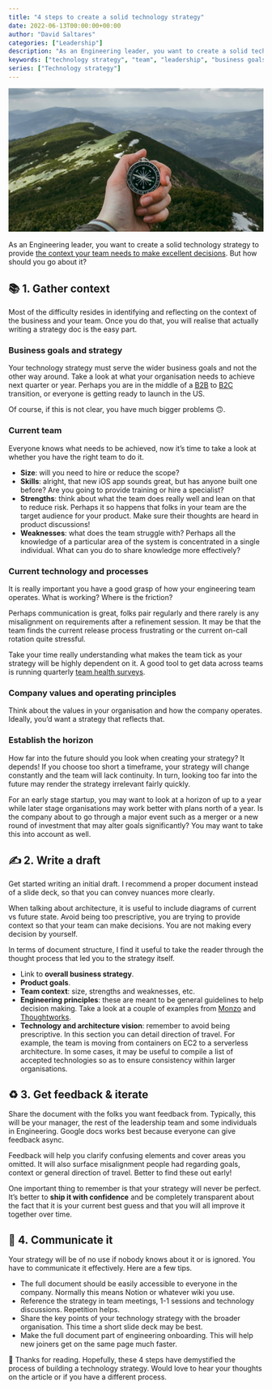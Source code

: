 ```yaml
---
title: "4 steps to create a solid technology strategy"
date: 2022-06-13T00:00:00+00:00
author: "David Saltares"
categories: ["Leadership"]
description: "As an Engineering leader, you want to create a solid technology strategy to provide the context your team needs to make excellent decisions. But how should you go about it? This article goes over 4 steps to help you create it"
keywords: ["technology strategy", "team", "leadership", "business goals", "technology vision", "product goals", "feedback"]
series: ["Technology strategy"]
---
```


![Man holding compass](/img/man-holding-compass.jpg "By Anastasia Petrova on [Unsplash](https://unsplash.com/photos/xu2WYJek5AI)")

As an Engineering leader, you want to create a solid technology strategy to provide [the context your team needs to make excellent decisions](/the-importance-of-solid-technology-strategy-and-principles/). But how should you go about it?

## 📚 1. Gather context

Most of the difficulty resides in identifying and reflecting on the context of the business and your team. Once you do that, you will realise that actually writing a strategy doc is the easy part.

### Business goals and strategy

Your technology strategy must serve the wider business goals and not the other way around. Take a look at what your organisation needs to achieve next quarter or year. Perhaps you are in the middle of a [B2B](https://www.investopedia.com/terms/b/btob.asp) to [B2C](https://www.investopedia.com/terms/b/btoc.asp) transition, or everyone is getting ready to launch in the US.

Of course, if this is not clear, you have much bigger problems 🙃.

### Current team

Everyone knows what needs to be achieved, now it’s time to take a look at whether you have the right team to do it.

- **Size**: will you need to hire or reduce the scope?
- **Skills**: alright, that new iOS app sounds great, but has anyone built one before? Are you going to provide training or hire a specialist?
- **Strengths**: think about what the team does really well and lean on that to reduce risk. Perhaps it so happens that folks in your team are the target audience for your product. Make sure their thoughts are heard in product discussions!
- **Weaknesses**: what does the team struggle with? Perhaps all the knowledge of a particular area of the system is concentrated in a single individual. What can you do to share knowledge more effectively?

### Current technology and processes

It is really important you have a good grasp of how your engineering team operates. What is working? Where is the friction?

Perhaps communication is great, folks pair regularly and there rarely is any misalignment on requirements after a refinement session. It may be that the team finds the current release process frustrating or the current on-call rotation quite stressful.

Take your time really understanding what makes the team tick as your strategy will be highly dependent on it. A good tool to get data across teams is running quarterly [team health surveys](https://engineering.atspotify.com/2014/09/squad-health-check-model/).

### Company values and operating principles

Think about the values in your organisation and how the company operates. Ideally, you’d want a strategy that reflects that.

### Establish the horizon

How far into the future should you look when creating your strategy? It depends! If you choose too short a timeframe, your strategy will change constantly and the team will lack continuity. In turn, looking too far into the future may render the strategy irrelevant fairly quickly.

For an early stage startup, you may want to look at a horizon of up to a year while later stage organisations may work better with plans north of a year. Is the company about to go through a major event such as a merger or a new round of investment that may alter goals significantly? You may want to take this into account as well. 

## ✍️ 2. Write a draft

Get started writing an initial draft. I recommend a proper document instead of a slide deck, so that you can convey nuances more clearly.

When talking about architecture, it is useful to include diagrams of current vs future state. Avoid being too prescriptive, you are trying to provide context so that your team can make decisions. You are not making every decision by yourself.

In terms of document structure, I find it useful to take the reader through the thought process that led you to the strategy itself.

- Link to **overall business strategy**.
- **Product goals**.
- **Team context**: size, strengths and weaknesses, etc.
- **Engineering principles**: these are meant to be general guidelines to help decision making. Take a look at a couple of examples from [Monzo](https://monzo.com/blog/2018/06/29/engineering-principles) and [Thoughtworks](https://www.thoughtworks.com/insights/blog/what-are-our-core-values-and-practices-building-software).
- **Technology and architecture vision**: remember to avoid being prescriptive. In this section you can detail direction of travel. For example, the team is moving from containers on EC2 to a serverless architecture. In some cases, it may be useful to compile a list of accepted technologies so as to ensure consistency within larger organisations.

## ♻️ 3. Get feedback & iterate

Share the document with the folks you want feedback from. Typically, this will be your manager, the rest of the leadership team and some individuals in Engineering. Google docs works best because everyone can give feedback async.

Feedback will help you clarify confusing elements and cover areas you omitted. It will also surface misalignment people had regarding goals, context or general direction of travel. Better to find these out early!

One important thing to remember is that your strategy will never be perfect. It’s better to **ship it with confidence** and be completely transparent about the fact that it is your current best guess and that you will all improve it together over time.

## 💬 4. Communicate it

Your strategy will be of no use if nobody knows about it or is ignored. You have to communicate it effectively. Here are a few tips.

- The full document should be easily accessible to everyone in the company. Normally this means Notion or whatever wiki you use.
- Reference the strategy in team meetings, 1-1 sessions and technology discussions. Repetition helps.
- Share the key points of your technology strategy with the broader organisation. This time a short slide deck may be best.
- Make the full document part of engineering onboarding. This will help new joiners get on the same page much faster.

 🙌 Thanks for reading. Hopefully, these 4 steps have demystified the process of building a technology strategy. Would love to hear your thoughts on the article or if you have a different process.
